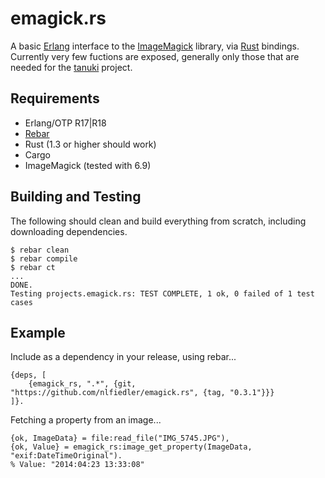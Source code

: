 # emagick.rs

A basic [Erlang](http://www.erlang.org) interface to the [ImageMagick](http://www.imagemagick.org) library, via [Rust](https://www.rust-lang.org) bindings. Currently very few fuctions are exposed, generally only those that are needed for the [tanuki](https://github.com/nlfiedler/tanuki) project.

## Requirements

* Erlang/OTP R17|R18
* [Rebar](https://github.com/rebar/rebar)
* Rust (1.3 or higher should work)
* Cargo
* ImageMagick (tested with 6.9)

## Building and Testing

The following should clean and build everything from scratch, including downloading dependencies.

```
$ rebar clean
$ rebar compile
$ rebar ct
...
DONE.
Testing projects.emagick.rs: TEST COMPLETE, 1 ok, 0 failed of 1 test cases
```

## Example

Include as a dependency in your release, using rebar...

```
{deps, [
    {emagick_rs, ".*", {git, "https://github.com/nlfiedler/emagick.rs", {tag, "0.3.1"}}}
]}.
```

Fetching a property from an image...

```
{ok, ImageData} = file:read_file("IMG_5745.JPG"),
{ok, Value} = emagick_rs:image_get_property(ImageData, "exif:DateTimeOriginal").
% Value: "2014:04:23 13:33:08"
```
